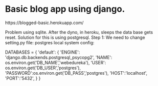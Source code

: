 <h1>Basic blog app using django.</h1>
https://blogged-basic.herokuapp.com/

Problem using sqlite.
After the dyno, in heroku, sleeps the data base gets reset. Solution for this is using postgresql.
Step 1: We need to change setting.py file:
       postgres local system config:

 DATABASES = {
    'default': {
        'ENGINE': 'django.db.backends.postgresql_psycopg2',
        'NAME': os.environ.get('DB_NAME','webedureka'),
        'USER': os.environ.get('DB_USER','postgres'),
        'PASSWORD':os.environ.get('DB_PASS','postgres'),
        'HOST':'localhost',
        'PORT':'5432',
    }
}

